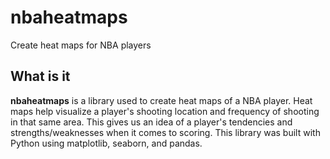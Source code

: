 # nbaheatmaps
Create heat maps for NBA players

## What is it

**nbaheatmaps** is a library used to create heat maps of a NBA player. Heat maps help visualize a player's shooting location and frequency of shooting in that same area. This gives us an idea of a player's tendencies and strengths/weaknesses when it comes to scoring. This library was built with Python using matplotlib, seaborn, and pandas.
